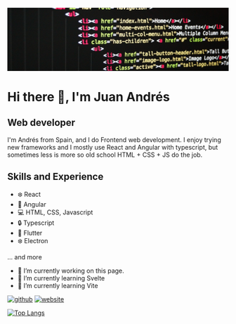 ![Web developer](https://github.com/juaamol/juaamol/blob/main/code-banner.jpg)

# Hi there 👋, I'm Juan Andrés
## Web developer

I'm Andrés from Spain, and I do Frontend web development.
I enjoy trying new frameworks and I mostly use React and Angular with typescript, but sometimes less is more so old school HTML + CSS + JS do the job.

## Skills and Experience

- ❄️ React
- 🚀 Angular
- 💻 HTML, CSS, Javascript
- 🔒 Typescript
- 📱 Flutter
- ❄️ Electron

... and more

- 🔭 I’m currently working on this page. 
- 🌱 I’m currently learning Svelte 
- 🌱 I’m currently learning Vite 


[<img src='https://cdn.jsdelivr.net/npm/simple-icons@3.0.1/icons/github.svg' alt='github' height='40'>](https://github.com/juaamol)  [<img src='https://cdn.jsdelivr.net/npm/simple-icons@3.0.1/icons/icloud.svg' alt='website' height='40'>](https://juaamol.github.io/portfolio-website/home)  

[![Top Langs](https://github-readme-stats.vercel.app/api/top-langs/?username=juaamol)](https://github.com/anuraghazra/github-readme-stats)

